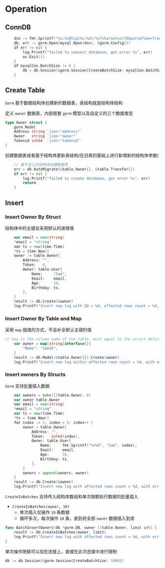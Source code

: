 # Operation
## ConnDB
```go
    dsn := fmt.Sprintf("%s:%s@tcp(%s:%d)/%s?charset=utf8&parseTime=True&loc=Local&timeout=%s", mysqlCon.Username, mysqlCon.Password, mysqlCon.Addr, mysqlCon.port, mysqlCon.Db, "10s")
	db, err := gorm.Open(mysql.Open(dsn), &gorm.Config{})
	if err != nil {
		log.Printf("failed to connect database, got error %v", err)
		os.Exit(1)
	}
    if mysqlCon.BatchSize != 0 {
        db = db.Session(&gorm.Session{CreateBatchSize: mysqlCon.BatchSize})
    }
```
## Create Table
`Gorm` 基于数据结构体创建新的数据表，表结构就是结构体结构

定义 `owner` 数据表，内部嵌套 `gorm` 模型以及自定义的三个数据类型
```go
type Owner struct {
	gorm.Model
	Address string `json:"address"`
	Owner   string `json:"owner"`
	Tokenid int64  `json:"tokenid"`
}
```
创建数据表或者基于结构体更新表结构(在旧表的基础上进行新增新的结构体参数)
```go
	// 基于定义的结构体创建数据表
	err = db.AutoMigrate(&table.Owner{}, &table.Transfer{})
	if err != nil {
		log.Printf("failed to create database, got error %v", err)
		return
	}
```
## Insert
### Insert Owner By Struct
结构体中的主键会采用默认的递增值
```go
	var email = new(string)
	*email = "string"
	var ts = new(time.Time)
	*ts = time.Now()
	owner := table.Owner{
		Address: "",
		Token:   0,
		Owner: table.User{
			Name:     "Sam",
			Email:    email,
			Age:      18,
			Birthday: ts,
		},
	}
    result := db.Create(&owner)
    log.Printf("Insert new log with ID = %d, affected rows count = %d, with err = %v", owner.ID, result.RowsAffected, result.Error)
```
### Insert Owner By Table and Map
采用 `map` 插值的方式，不会补全默认主键的值
```go
// key is the column name of the table, must equal to the struct definition 
	var owner = map[string]interface{}{
		"Name": "Sam16",
	}
    result := db.Model(&table.Owner{}).Create(owner)
	log.Printf("Insert new log within affected rows count = %d, with err = %v", result.RowsAffected, result.Error)
```
### Insert owners By Structs
`Gorm` 支持批量插入数据
```go
	var owners = make([]table.Owner, 0)
	var owner table.Owner
	var email = new(string)
	*email = "string"
	var ts = new(time.Time)
	*ts = time.Now()
	for index := 1; index < 5; index++ {
		owner = table.Owner{
			Address: "",
			Token:   int64(index),
			Owner: table.User{
				Name:     fmt.Sprintf("%s%d", "Sam", index),
				Email:    email,
				Age:      18,
				Birthday: ts,
			},
		}
		owners = append(owners, owner)
	}
    result := db.Create(&owner)
    log.Printf("Insert new log with affected rows count = %d, with err = %v", result.RowsAffected, result.Error)
```
`CreateInBatches` 支持传入结构体数组和单次限额执行数据的批量插入
- `CreateInBatches(owner, 10)`
  - 单次插入仅操作 `10` 条数据
  - 循环多次，每次操作 `10` 条，直到将全部 `owner` 数据插入到库
```go
func BatchInsertOwners(db *gorm.DB, owner []table.Owner, limit int) {
	result := db.CreateInBatches(owner, limit)
	log.Printf("Insert new log with affected rows count = %d, with err = %v", result.RowsAffected, result.Error)
}
```
单次操作限额可以加在连接上，直接在此次连接中进行限制
```go
db := db.Session(&gorm.Session{CreateBatchSize: 1000})
```

